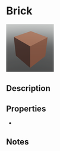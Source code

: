 # Brick

![Brick](../Cropped_Blocks/Terrain/Brick.png)

## Description
<!-- Write a description for this block -->

## Properties
- <!-- List block properties here -->

## Notes
<!-- Any extra notes -->
